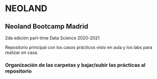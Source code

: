# NEOLAND

## Neoland Bootcamp Madrid 
2da edición part-time Data Science 2020-2021

Repositorio principal con los casos prácticos visto en aula y los labs para realizar en casa.

### Organización de las carpetas y bajar/subir las prácticas al repositorio
